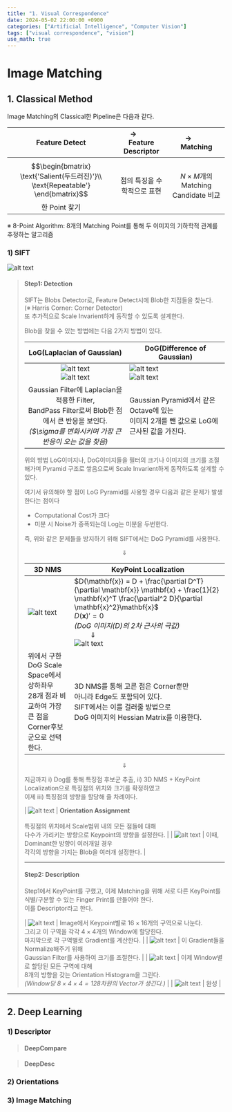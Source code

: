 ```yaml
---
title: "1. Visual Correspondence"
date: 2024-05-02 22:00:00 +0900
categories: ["Artificial Intelligence", "Computer Vision"]
tags: ["visual correspondence", "vision"]
use_math: true
---
```


# Image Matching

## 1. Classical Method

Image Matching의 Classical한 Pipeline은 다음과 같다.

| Feature Detect | $\rightarrow\qquad$ Feature Descriptor | $\rightarrow\qquad$ Matching |
|:---:|:---:|:---:|
| $$\begin{bmatrix} \text{'Salient(두드러진)'}\\ \text{Repeatable'} \end{bmatrix}$$한 Point 찾기 | 점의 특징을 수학적으로 표현 | $N \times M$개의 Matching Candidate 비교 |

&#8251; 8-Point Algorithm: 8개의 Matching Point를 통해 두 이미지의 기하학적 관계를 추정하는 알고리즘

### 1) SIFT

![alt text](/assets/img/post/computer_vision/sift.png)

> #### Step1: Detection
> 
> SIFT는 Blobs Detector로, Feature Detect시에 Blob한 지점들을 찾는다.<br>
> (&#8251; Harris Corner: Corner Detector)<br>
> 또 추가적으로 Scale Invarient하게 동작할 수 있도록 설계한다.
> 
> Blob을 찾을 수 있는 방법에는 다음 2가지 방법이 있다.
>
> | LoG(Laplacian of Gaussian) | DoG(Difference of Gaussian) |
> |:---:| --- |
> | ![alt text](/assets/img/post/computer_vision/log.png)<br> ![alt text](/assets/img/post/computer_vision/log_result.png) | ![alt text](/assets/img/post/computer_vision/gaussian.png) <br> ![alt text](/assets/img/post/computer_vision/dog.png) |
> | Gaussian Filter에 Laplacian을 적용한 Filter,<br> BandPass Filter로써 Blob한 점에서 큰 반응을 보인다.<br> _($\sigma를 변화시키며 가장 큰 반응이 오는 값을 찾음)_ | Gaussian Pyramid에서 같은 Octave에 있는<br> 이미지 2개를 뺀 값으로 LoG에 근사된 값을 가진다. |
>
> 위의 방법 LoG이미지나, DoG이미지들을 필터의 크기나 이미지의 크기를 조절해가며 Pyramid 구조로 쌓음으로써 Scale Invarient하게 동작하도록 설계할 수 있다.
>
> 여기서 유의해야 할 점이 LoG Pyramid를 사용할 경우 다음과 같은 문제가 발생한다는 점이다<br>
> - Computational Cost가 크다
> - 미분 시 Noise가 증폭되는데 Log는 미분을 두번한다.
>
> 즉, 위와 같은 문제들을 방지하기 위해 SIFT에서는 DoG Pyramid를 사용한다.
>
> $$
> \Downarrow
> $$
> 
> | 3D NMS | KeyPoint Localization |
> | --- | --- |
> | ![alt text](/assets/img/post/computer_vision/3dnms.png) | $D(\mathbf{x}) = D + \frac{\partial D^T}{\partial \mathbf{x}} \mathbf{x} + \frac{1}{2} \mathbf{x}^T \frac{\partial^2 D}{\partial \mathbf{x}^2}\mathbf{x}$<br>$D(\mathbf{x})' = 0$<br>_(DoG 이미지($D$)의 2차 근사의 극값)_<br> $\qquad \Downarrow$ <br> ![alt text](/assets/img/post/computer_vision/keypoint_localization.png) |
> | 위에서 구한 DoG Scale Space에서 상하좌우<br> 28개 점과 비교하여 가장 큰 점을<br> Corner후보군으로 선택한다. | 3D NMS를 통해 고른 점은 Corner뿐만 <br> 아니라 Edge도 포함되어 있다.<br> SIFT에서는 이를 걸러줄 방법으로<br> DoG 이미지의 Hessian Matrix를 이용한다. |
>
> $$
> \Downarrow
> $$ 
> 
> 지금까지 ⅰ) Dog를 통해 특징점 후보군 추출, ⅱ) 3D NMS + KeyPoint Localization으로 특징점의 위치와 크기를 확정하였고<br> 
> 이제 ⅲ) 특징점의 방향을 할당해 줄 차례이다.
>
> | ![alt text](/assets/img/post/computer_vision/orientation_assignment.png) | **Orientation Assignment**<br><br> 특징점의 위치에서 Scale범위 내의 모든 점들에 대해<br> 다수가 가리키는 방향으로 Keypoint의 방향을 설정한다. |
> | ![alt text](/assets/img/post/computer_vision/keypoint_orientation(2).png) | 이때, Dominant한 방향이 여러개일 경우<br> 각각의 방향을 가지는 Blob을 여러개 설정한다. |
> 
> ---
> #### Step2: Description
> 
> Step1에서 KeyPoint를 구했고, 이제 Matching을 위해 서로 다른 KeyPoint를 식별/구분할 수 있는 Finger Print를 만들어야 한다.<br>
> 이를 Descriptor라고 한다.
>
> | ![alt text](/assets/img/post/computer_vision/descriptor_gradient.png) | Image에서 Keypoint별로 $16 \times 16$개의 구역으로 나눈다.<br> 그리고 이 구역을 각각 $4 \times 4$개의 Window에 할당한다.<br> 마지막으로 각 구역별로 Gradient를 계산한다.  | 
> | ![alt text](/assets/img/post/computer_vision/descriptor_gaussian.png) | 이 Gradient들을 Normalize해주기 위해<br> Gaussian Filter를 사용하여 크기를 조절한다. |
> | ![alt text](/assets/img/post/computer_vision/descriptor_histogram.png) | 이제 Window별로 할당된 모든 구역에 대해 <br> 8개의 방향을 갖는 Orientation Histogram을 그린다.<br>_(Window당 $8 \times 4 \times 4 = 128$차원의 Vector가 생긴다.)_ |
> | ![alt text](/assets/img/post/computer_vision/descriptor_result.png) | 완성 |

---
## 2. Deep Learning

### 1) Descriptor

> #### DeepCompare

> #### DeepDesc

### 2) Orientations

### 3) Image Matching
